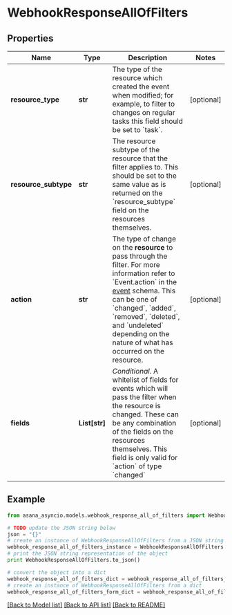 # WebhookResponseAllOfFilters


## Properties

Name | Type | Description | Notes
------------ | ------------- | ------------- | -------------
**resource_type** | **str** | The type of the resource which created the event when modified; for example, to filter to changes on regular tasks this field should be set to &#x60;task&#x60;. | [optional] 
**resource_subtype** | **str** | The resource subtype of the resource that the filter applies to. This should be set to the same value as is returned on the &#x60;resource_subtype&#x60; field on the resources themselves. | [optional] 
**action** | **str** | The type of change on the **resource** to pass through the filter. For more information refer to &#x60;Event.action&#x60; in the [event](/reference/events) schema. This can be one of &#x60;changed&#x60;, &#x60;added&#x60;, &#x60;removed&#x60;, &#x60;deleted&#x60;, and &#x60;undeleted&#x60; depending on the nature of what has occurred on the resource. | [optional] 
**fields** | **List[str]** | *Conditional.* A whitelist of fields for events which will pass the filter when the resource is changed. These can be any combination of the fields on the resources themselves. This field is only valid for &#x60;action&#x60; of type &#x60;changed&#x60; | [optional] 

## Example

```python
from asana_asyncio.models.webhook_response_all_of_filters import WebhookResponseAllOfFilters

# TODO update the JSON string below
json = "{}"
# create an instance of WebhookResponseAllOfFilters from a JSON string
webhook_response_all_of_filters_instance = WebhookResponseAllOfFilters.from_json(json)
# print the JSON string representation of the object
print WebhookResponseAllOfFilters.to_json()

# convert the object into a dict
webhook_response_all_of_filters_dict = webhook_response_all_of_filters_instance.to_dict()
# create an instance of WebhookResponseAllOfFilters from a dict
webhook_response_all_of_filters_form_dict = webhook_response_all_of_filters.from_dict(webhook_response_all_of_filters_dict)
```
[[Back to Model list]](../README.md#documentation-for-models) [[Back to API list]](../README.md#documentation-for-api-endpoints) [[Back to README]](../README.md)


